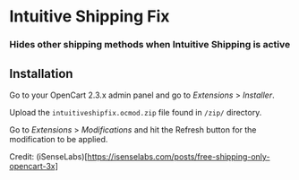 # Intuitive Shipping Fix
### Hides other shipping methods when Intuitive Shipping is active

## Installation

Go to your OpenCart 2.3.x admin panel and go to *Extensions* > *Installer*.

Upload the `intuitiveshipfix.ocmod.zip` file found in `/zip/` directory.

Go to *Extensions* > *Modifications* and hit the Refresh button for the modification to be applied.

Credit: (iSenseLabs)[https://isenselabs.com/posts/free-shipping-only-opencart-3x]